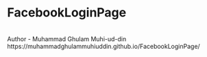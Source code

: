 # FacebookLoginPage
<br/>
Author - Muhammad Ghulam Muhi-ud-din
<br/>
https://muhammadghulammuhiuddin.github.io/FacebookLoginPage/
